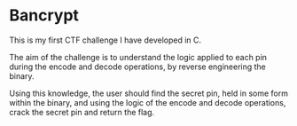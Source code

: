 # Bancrypt
This is my first CTF challenge I have developed in C.

The aim of the challenge is to understand the logic applied to each pin during the encode and decode operations, by reverse engineering the binary.

Using this knowledge, the user should find the secret pin, held in some form within the binary, and using the logic of the encode and decode operations, crack the secret pin and return the flag.
